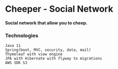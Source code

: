 # Cheeper - Social Network

#### Social network that allow you to cheep.

### Technologies
    Java 11
    Spring(boot, MVC, security, data, mail)
    Thymeleaf with view engine
    JPA with Hibernate with flyway to migrations
    AWS SDK S3
    